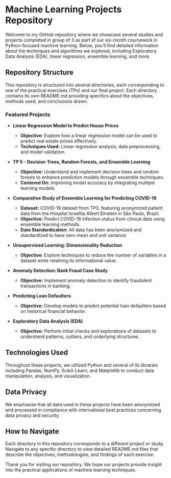 # Machine Learning Projects Repository

Welcome to my GitHub repository where we showcase several studies and projects completed in group of 3 as part of our six-month coursework in Python-focused machine learning. Below, you'll find detailed information about the techniques and algorithms we explored, including Exploratory Data Analysis (EDA), linear regression, ensemble learning, and more.

## Repository Structure

This repository is structured into several directories, each corresponding to one of the practical exercises (TPs) and our final project. Each directory contains its own README.md providing specifics about the objectives, methods used, and conclusions drawn.

### Featured Projects

- **Linear Regression Model to Predict House Prices**  
   - **Objective:** Explore how a linear regression model can be used to predict real estate prices effectively.
   - **Techniques Used:** Linear regression analysis, data preprocessing, and model validation.

- **TP 5 - Decision Trees, Random Forests, and Ensemble Learning**  
   - **Objective:** Understand and implement decision trees and random forests to enhance prediction models through ensemble techniques.
   - **Centered On:** Improving model accuracy by integrating multiple learning models.

- **Comparative Study of Ensemble Learning for Predicting COVID-19**  
   - **Dataset:** COVID-19 dataset from TP3, featuring anonymized patient data from the Hospital Israelita Albert Einstein in São Paulo, Brazil.
   - **Objective:** Predict COVID-19 infection status from clinical data using ensemble learning methods.
   - **Data Standardization:** All data has been anonymized and standardized to have zero mean and unit variance.

- **Unsupervised Learning: Dimensionality Reduction**  
   - **Objective:** Explore techniques to reduce the number of variables in a dataset while retaining its informational value.

- **Anomaly Detection: Bank Fraud Case Study**  
   - **Objective:** Implement anomaly detection to identify fraudulent transactions in banking.

- **Predicting Loan Defaulters**  
   - **Objective:** Develop models to predict potential loan defaulters based on historical financial behavior.

- **Exploratory Data Analysis (EDA)**  
   - **Objective:** Perform initial checks and explorations of datasets to understand patterns, outliers, and underlying structures.

## Technologies Used

Throughout these projects, we utilized Python and several of its libraries including Pandas, NumPy, Scikit-Learn, and Matplotlib to conduct data manipulation, analysis, and visualization.

## Data Privacy

We emphasize that all data used in these projects have been anonymized and processed in compliance with international best practices concerning data privacy and security.

## How to Navigate

Each directory in this repository corresponds to a different project or study. Navigate to any specific directory to view detailed README.md files that describe the objectives, methodologies, and findings of each exercise.

Thank you for visiting our repository. We hope our projects provide insight into the practical applications of machine learning techniques.